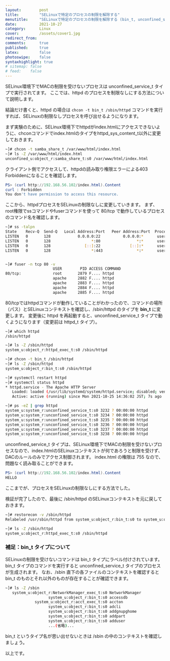 ```yaml
---
layout:        post
title:         "SELinuxで特定のプロセスの制限を解除する"
menutitle:     "SELinuxで特定のプロセスの制限を解除する (bin_t, unconfined_service_t)"
date:          2021-10-27
category:      Linux
cover:         /assets/cover1.jpg
redirect_from:
comments:      true
published:     true
latex:         false
photoswipe:    false
syntaxhighlight: true
# sitemap: false
# feed:    false
---
```


SELinux環境下でMACの制限を受けないプロセスは unconfined_service_t タイプで実行されてます。
ここでは、httpd のプロセスを制限なしにする方法について説明します。

結論だけ書くと、httpd の場合は `chcon -t bin_t /sbin/httpd` コマンドを実行すれば、SELinuxの制限なしプロセスを呼び出せるようになります。

まず実験のために、SELinux環境下でhttpdがindex.htmlにアクセスできないように、chconコマンドでindex.htmlのタイプをhttpd_sys_content_t以外に変更しておきます。
```bash
~]# chcon -t samba_share_t /var/www/html/index.html
~]# ls -Z /var/www/html/index.html
unconfined_u:object_r:samba_share_t:s0 /var/www/html/index.html
```
クライアント側でアクセスして、httpdの読み取り権限エラーによる403 Forbiddenになることを確認します。
```powershell
PS> (curl http://192.168.56.102/index.html).Content
curl : Forbidden
You don't have permission to access this resource.
```
ここから、httpdプロセスをSELinuxの制限なしに変更していきます。
まず、root権限でssコマンドやfuserコマンドを使って 80/tcp で動作しているプロセスのコマンド名を確認します。
```bash
~]# ss -talpn
State    Recv-Q  Send-Q   Local Address:Port   Peer Address:Port  Process
LISTEN   0       128            0.0.0.0:22          0.0.0.0:*      users:(("sshd",pid=890,fd=5))
LISTEN   0       128                  *:80                *:*      users:(("httpd",pid=3238,fd=4),...)
LISTEN   0       128               [::]:22             [::]:*      users:(("sshd",pid=890,fd=7))
LISTEN   0       128                  *:443               *:*      users:(("httpd",pid=3238,fd=8),...)


~]# fuser -n tcp 80 -v
                     USER        PID ACCESS COMMAND
80/tcp:              root       2879 F.... httpd
                     apache     2882 F.... httpd
                     apache     2883 F.... httpd
                     apache     2884 F.... httpd
                     apache     2885 F.... httpd
```

80/tcpではhttpdコマンドが動作していることがわかったので、コマンドの場所（パス）とSELinuxコンテキストを確認し、/sbin/httpd のタイプを **bin_t** に変更します。
変更後に httpd を再起動すると、unconfined_service_t タイプで動くようになります（変更前は httpd_t タイプ）。
```bash
~]# which httpd
/sbin/httpd

~]# ls -Z /sbin/httpd
system_u:object_r:httpd_exec_t:s0 /sbin/httpd

~]# chcon -t bin_t /sbin/httpd
~]# ls -Z /sbin/httpd
system_u:object_r:bin_t:s0 /sbin/httpd

~]# systemctl restart httpd
~]# systemctl status httpd
* httpd.service - The Apache HTTP Server
   Loaded: loaded (/usr/lib/systemd/system/httpd.service; disabled; vendor preset: disabled)
   Active: active (running) since Mon 2021-10-25 14:36:02 JST; 7s ago

~]# ps -eZ | grep httpd
system_u:system_r:unconfined_service_t:s0 3232 ? 00:00:00 httpd
system_u:system_r:unconfined_service_t:s0 3234 ? 00:00:00 httpd
system_u:system_r:unconfined_service_t:s0 3235 ? 00:00:00 httpd
system_u:system_r:unconfined_service_t:s0 3236 ? 00:00:00 httpd
system_u:system_r:unconfined_service_t:s0 3237 ? 00:00:00 httpd
system_u:system_r:unconfined_service_t:s0 3238 ? 00:00:00 httpd
```
unconfined_service_t タイプは、SELinux環境下でMACの制限を受けないプロセスなので、index.htmlのSELinuxコンテキストが何であろうと制限を受けず、DACのルールのみでアクセス制御されます。
index.html の権限は 755 なので、問題なく読み取ることができます。
```powershell
PS> (curl http://192.168.56.102/index.html).Content
HELLO
```
ここまでが、プロセスをSELinuxの制限なしにする方法でした。

検証が完了したので、最後に /sbin/httpd のSELinuxコンテキストを元に戻しておきます。
```bash
~]# restorecon -v /sbin/httpd
Relabeled /usr/sbin/httpd from system_u:object_r:bin_t:s0 to system_u:object_r:httpd_exec_t:s0

~]# ls -Z /sbin/httpd
system_u:object_r:httpd_exec_t:s0 /sbin/httpd
```

### 補足：bin_t タイプについて
SELinuxの制限を受けないコマンドは bin_t タイプにラベル付けされています。
bin_t タイプのコマンドを実行すると unconfined_service_t タイプのプロセスが生成されます。
なお、/sbin 直下の各ファイルのコンテキストを確認すると bin_t のものとそれ以外のものが存在することが確認できます。
```bash
~]# ls -Z /sbin
   system_u:object_r:NetworkManager_exec_t:s0 NetworkManager
                   system_u:object_r:bin_t:s0 accessdb
             system_u:object_r:acct_exec_t:s0 accton
                   system_u:object_r:bin_t:s0 adcli
                   system_u:object_r:bin_t:s0 addgnupghome
                   system_u:object_r:bin_t:s0 addpart
                   system_u:object_r:bin_t:s0 adduser
                   ...(省略)...
```
bin_t というタイプ名が思い出せないときは /sbin の中のコンテキストを確認しましょう。

以上です。
